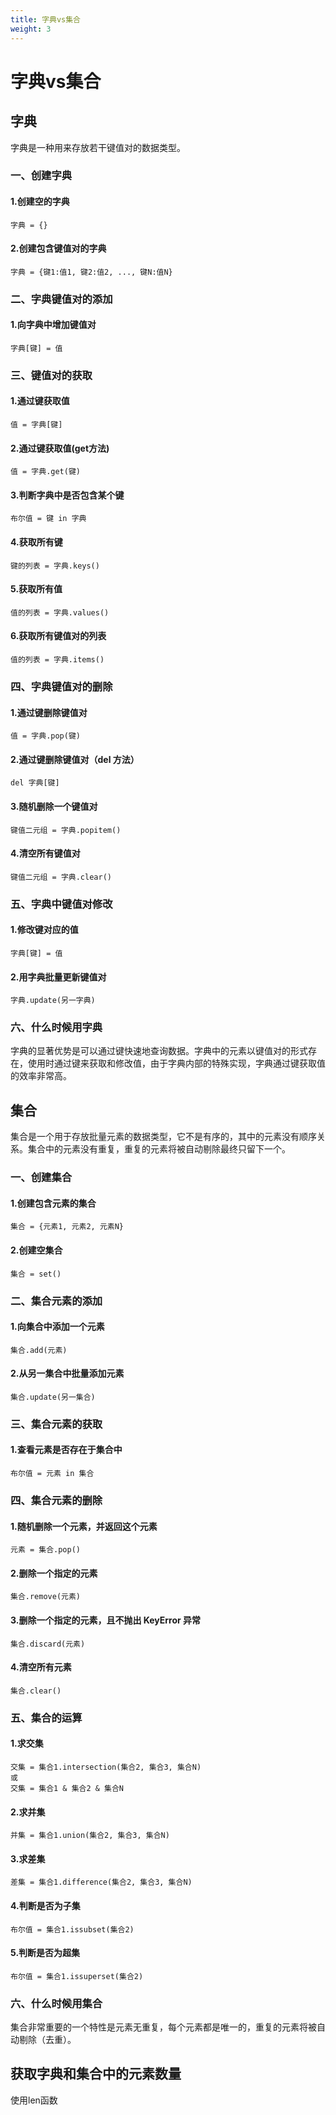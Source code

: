 ```yaml
---
title: 字典vs集合
weight: 3
---
```

# 字典vs集合
## 字典
字典是一种用来存放若干键值对的数据类型。
### 一、创建字典
#### 1.创建空的字典
```$xslt
字典 = {}
```
#### 2.创建包含键值对的字典
```$xslt
字典 = {键1:值1, 键2:值2, ..., 键N:值N}
```

### 二、字典键值对的添加
#### 1.向字典中增加键值对
```$xslt
字典[键] = 值
```
### 三、键值对的获取
#### 1.通过键获取值
```$xslt
值 = 字典[键]
```
#### 2.通过键获取值(get方法)
```$xslt
值 = 字典.get(键)
```
#### 3.判断字典中是否包含某个键
```$xslt
布尔值 = 键 in 字典
```
#### 4.获取所有键
```$xslt
键的列表 = 字典.keys()
```
#### 5.获取所有值
```$xslt
值的列表 = 字典.values()
```
#### 6.获取所有键值对的列表
```$xslt
值的列表 = 字典.items()
```

### 四、字典键值对的删除
#### 1.通过键删除键值对
```$xslt
值 = 字典.pop(键)
```
#### 2.通过键删除键值对（del 方法）
```$xslt
del 字典[键]
```
#### 3.随机删除一个键值对
```$xslt
键值二元组 = 字典.popitem()
```
#### 4.清空所有键值对
```$xslt
键值二元组 = 字典.clear()
```

### 五、字典中键值对修改
#### 1.修改键对应的值
```$xslt
字典[键] = 值
```
#### 2.用字典批量更新键值对
````$xslt
字典.update(另一字典)
````

### 六、什么时候用字典
字典的显著优势是可以通过键快速地查询数据。字典中的元素以键值对的形式存在，使用时通过键来获取和修改值，由于字典内部的特殊实现，字典通过键获取值的效率非常高。

## 集合
集合是一个用于存放批量元素的数据类型，它不是有序的，其中的元素没有顺序关系。集合中的元素没有重复，重复的元素将被自动剔除最终只留下一个。

### 一、创建集合
#### 1.创建包含元素的集合
```$xslt
集合 = {元素1, 元素2, 元素N}
```
#### 2.创建空集合
```$xslt
集合 = set()
```

### 二、集合元素的添加
#### 1.向集合中添加一个元素
```$xslt
集合.add(元素)
```
#### 2.从另一集合中批量添加元素
```$xslt
集合.update(另一集合)
```

### 三、集合元素的获取
#### 1.查看元素是否存在于集合中
```$xslt
布尔值 = 元素 in 集合
```

### 四、集合元素的删除
#### 1.随机删除一个元素，并返回这个元素
```$xslt
元素 = 集合.pop()
```
#### 2.删除一个指定的元素
```$xslt
集合.remove(元素)
```   
#### 3.删除一个指定的元素，且不抛出 KeyError 异常
```$xslt
集合.discard(元素)
```
#### 4.清空所有元素
```$xslt
集合.clear()
```

### 五、集合的运算
#### 1.求交集
```$xslt
交集 = 集合1.intersection(集合2, 集合3, 集合N)
或
交集 = 集合1 & 集合2 & 集合N
```
#### 2.求并集
```$xslt
并集 = 集合1.union(集合2, 集合3, 集合N)
```
#### 3.求差集
```$xslt
差集 = 集合1.difference(集合2, 集合3, 集合N)
```
#### 4.判断是否为子集
```$xslt
布尔值 = 集合1.issubset(集合2)
```
#### 5.判断是否为超集
```$xslt
布尔值 = 集合1.issuperset(集合2)
```

### 六、什么时候用集合
集合非常重要的一个特性是元素无重复，每个元素都是唯一的，重复的元素将被自动剔除（去重）。

## 获取字典和集合中的元素数量
使用len函数
